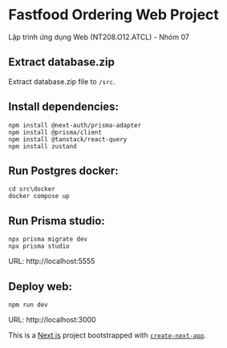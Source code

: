 # Fastfood Ordering Web Project
Lập trình ứng dụng Web (NT208.O12.ATCL) - Nhóm 07

## Extract database.zip
Extract database.zip file to `/src`.

## Install dependencies:
```
npm install @next-auth/prisma-adapter
npm install @prisma/client
npm install @tanstack/react-query
npm install zustand
```

## Run Postgres docker:
```
cd src\docker
docker compose up
```

## Run Prisma studio:
```
npx prisma migrate dev
npx prisma studio
```
URL: http://localhost:5555

## Deploy web:
```
npm run dev
```
URL: http://localhost:3000


This is a [Next.js](https://nextjs.org/) project bootstrapped with [`create-next-app`](https://github.com/vercel/next.js/tree/canary/packages/create-next-app).


<!-- ## Getting Started

First, run the development server:

```bash
npm run dev
# or
yarn dev
# or
pnpm dev
# or
bun dev
```

Open [http://localhost:3000](http://localhost:3000) with your browser to see the result.

You can start editing the page by modifying `app/page.tsx`. The page auto-updates as you edit the file.

This project uses [`next/font`](https://nextjs.org/docs/basic-features/font-optimization) to automatically optimize and load Inter, a custom Google Font.

## Learn More

To learn more about Next.js, take a look at the following resources:

- [Next.js Documentation](https://nextjs.org/docs) - learn about Next.js features and API.
- [Learn Next.js](https://nextjs.org/learn) - an interactive Next.js tutorial.

You can check out [the Next.js GitHub repository](https://github.com/vercel/next.js/) - your feedback and contributions are welcome!

## Deploy on Vercel

The easiest way to deploy your Next.js app is to use the [Vercel Platform](https://vercel.com/new?utm_medium=default-template&filter=next.js&utm_source=create-next-app&utm_campaign=create-next-app-readme) from the creators of Next.js.

Check out our [Next.js deployment documentation](https://nextjs.org/docs/deployment) for more details. -->
